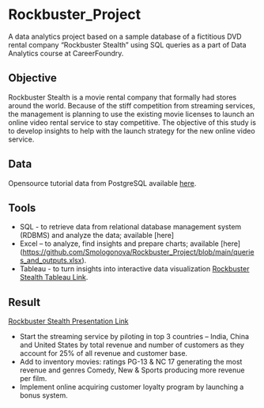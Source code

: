 # Rockbuster_Project
A data analytics project based on a sample database of a fictitious DVD rental company “Rockbuster Stealth” using SQL queries as a part of Data Analytics course at CareerFoundry.

## Objective
Rockbuster Stealth is a movie rental company that formally had stores around the world. Because of the stiff competition from streaming services, the management is planning to use the existing movie licenses to launch an online video rental service to stay competitive. The objective of this study is to develop insights to help with the launch strategy for the new online video service.

## Data 
Opensource tutorial data from PostgreSQL available [here](https://www.postgresqltutorial.com/wp-content/uploads/2019/05/dvdrental.zip).

## Tools
- SQL - to retrieve data from relational database management system (RDBMS) and analyze the data; available [here]
- Excel – to analyze, find insights and prepare charts; available [here] (https://github.com/Smologonova/Rockbuster_Project/blob/main/queries_and_outputs.xlsx).
- Tableau - to turn insights into interactive data visualization [Rockbuster Stealth Tableau Link](https://public.tableau.com/app/profile/iryna.smologonova/viz/Rockbuster_16542998273360/Revenuebycountry?publish=yes).

## Result 
[Rockbuster Stealth Presentation Link](https://github.com/Smologonova/Rockbuster_Project/blob/main/Presentation%20slides_Rockbuster%20Stealth.pdf)
- Start the streaming service by piloting in top 3 countries – India, China and United States by total revenue and number of customers as they account for 25% of all revenue and customer base. 
- Add to inventory movies: ratings PG-13 & NC 17 generating the most revenue and genres Comedy, New & Sports producing more revenue per film. 
- Implement online acquiring customer loyalty program by launching a bonus system.

